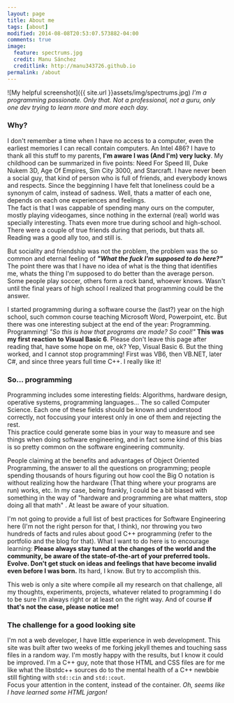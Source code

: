 ```yaml
---
layout: page
title: About me
tags: [about]
modified: 2014-08-08T20:53:07.573882-04:00
comments: true
image:
  feature: spectrums.jpg
  credit: Manu Sánchez	
  creditlink: http://manu343726.github.io
permalink: /about
---
```

![My helpful screenshot]({{ site.url }}assets/img/spectrums.jpg)
<cite>I'm a programming passionate. Only that. Not a professional, not a guru, only one dev trying to learn more and more each day.</cite>

### Why?

I don't remember a time when I have no access to a computer, even the earliest memories I can recall contain computers. An Intel 486? 
I have to thank all this stuff to my parents, **I'm aware I was (And I'm) very lucky**.
My childhood can be summarized in five points: Need For Speed III, Duke Nukem 3D, Age Of Empires, Sim City 3000, and Starcraft. I have never been a social guy, that
kind of person who is full of friends, and everybody knows and respects. Since the begginning I have felt that loneliness could be a synonym of calm, instead of sadness. Well,
thats a matter of each one, depends on each one experiences and feelings.   
The fact is that I was cappable of spending many ours on the computer, mostly playing videogames, since nothing in the external (real) world was specially interesting. Thats even more true
during school and high-school. There were a couple of true friends during that periods, but thats all. Reading was a good ally too, and still is.  

But sociality and friendship was not the problem, the problem was the so common and eternal feeling of ***"What the fuck I'm supposed to do here?"*** The point there was that I have no idea
of what is the thing that identifies me, whats the thing I'm supposed to do better than the average person. Some people play soccer, others form a rock band, whoever knows. 
Wasn't until the final years of high school I realized that programming could be the answer.

I started programming during a software course the (last?) year on the high school, such common course teaching Microsoft Word, Powerpoint, etc. But there was one interesting subject at the end of the year: Programming. 
Programming! *"So this is how that programs are made? So cool!"* **This was my first reaction to Visual Basic 6**. Please don't leave this page after reading that, have some hope on me, ok?
Yep, Visual Basic 6. But the thing worked, and I cannot stop programming! First was VB6, then VB.NET, later C#, and since three years full time C++. I really like it!

### So... programming

Programming includes some interesting fields: Algorithms, hardware design, operative systems, programming languages... The so called Computer Science. Each one of these fields should be known and understood correctly, not
foccusing your interest only in one of them and rejecting the rest.  
This practice could generate some bias in your way to measure and see things when doing software engineering, and in fact some kind of this bias is so pretty common on
the software engineering community.  

People claiming at the benefits and advantages of Object Oriented Programming, the answer to all the questions on programming; people spending thousands of hours figuring out how cool the Big O notation is without realizing how
the hardware (That thing where your programs are run) works, etc. In my case, being frankly, I could be a bit biased with something in the way of "hardware and programming are what matters, stop doing all that math" . At least be aware of your situation.

I'm not going to provide a full list of best practices for Software Engineering here (I'm not the right person for that, I think), nor throwing you two hundreds of facts and rules about good C++ programming (refer to the portfolio
and the blog for that). What I want to do here is to encourage learning: **Please always stay tuned at the changes of the world and the community, be aware of the state-of-the-art of your preferred tools. Evolve. Don't get stuck on ideas
and feelings that have become invalid even before I was born.** Its hard, I know. But try to accomplish this.  

This web is only a site where compile all my research on that challenge, all my thoughts, experiments, projects, whatever related to programming I do to be sure I'm always right or at least on the right way. And of course **if that's not the case, please notice me!**

### The challenge for a good looking site

I'm not a web developer, I have little experience in web development. This site was built after two weeks of me forking jekyll themes and touching sass files in a random way. 
I'm mostly happy with the results, but I know it could be improved. I'm a C++ guy, note that those HTML and CSS files are for me like what the libstdc++ sources do to the mental health of a C++ newbbie still fighting with `std::cin` and `std::cout`.  
Focus your attention in the content, instead of the container. *Oh, seems like I have learned some HTML jargon!*
